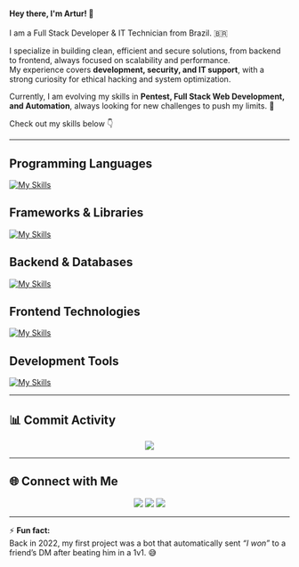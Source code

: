 #### Hey there, I'm Artur! 👋

I am a Full Stack Developer & IT Technician from Brazil. :brazil:  

I specialize in building clean, efficient and secure solutions, from backend to frontend, always focused on scalability and performance.  
My experience covers **development, security, and IT support**, with a strong curiosity for ethical hacking and system optimization.  

Currently, I am evolving my skills in **Pentest, Full Stack Web Development, and Automation**, always looking for new challenges to push my limits. 🚀  

Check out my skills below 👇  

---

## Programming Languages
[![My Skills](https://skillicons.dev/icons?i=python,js,ts,cpp)](https://skillicons.dev)

## Frameworks & Libraries
[![My Skills](https://skillicons.dev/icons?i=react,nextjs,express,fastapi)](https://skillicons.dev)

## Backend & Databases
[![My Skills](https://skillicons.dev/icons?i=nodejs,mysql,postgres,mongodb)](https://skillicons.dev)

## Frontend Technologies
[![My Skills](https://skillicons.dev/icons?i=html,css,tailwind,vite)](https://skillicons.dev)

## Development Tools
[![My Skills](https://skillicons.dev/icons?i=git,linux,ubuntu,bash,postman,vscode)](https://skillicons.dev)

---

## 📊 Commit Activity  
<p align="center">
  <img src="https://github-readme-activity-graph.vercel.app/graph?username=pycacau&theme=react-dark&hide_border=true" />
</p>

---

## 🌐 Connect with Me  
<p align="center">
  <a href="mailto:turcacau@gmail.com"><img src="https://img.shields.io/badge/Email-D14836?style=for-the-badge&logo=gmail&logoColor=white" /></a>
  <a href="https://www.instagram.com/arturmaciell"><img src="https://img.shields.io/badge/Instagram-E4405F?style=for-the-badge&logo=instagram&logoColor=white" /></a>
  <a href="#"><img src="https://img.shields.io/badge/Discord-5865F2?style=for-the-badge&logo=discord&logoColor=white" /></a>
</p>

---

⚡ **Fun fact:**  
Back in 2022, my first project was a bot that automatically sent *“I won”* to a friend’s DM after beating him in a 1v1. 😅
